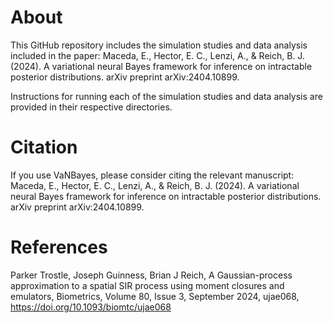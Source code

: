 # About

This GitHub repository includes the simulation studies and data analysis included in the paper: Maceda, E., Hector, E. C., Lenzi, A., & Reich, B. J. (2024). A variational neural Bayes framework for inference on intractable posterior distributions. arXiv preprint arXiv:2404.10899.

Instructions for running each of the simulation studies and data analysis are provided in their respective directories.

# Citation

If you use VaNBayes, please consider citing the relevant manuscript: Maceda, E., Hector, E. C., Lenzi, A., & Reich, B. J. (2024). A variational neural Bayes framework for inference on intractable posterior distributions. arXiv preprint arXiv:2404.10899.

# References

Parker Trostle, Joseph Guinness, Brian J Reich, A Gaussian-process approximation to a spatial SIR process using moment closures and emulators, Biometrics, Volume 80, Issue 3, September 2024, ujae068, https://doi.org/10.1093/biomtc/ujae068

